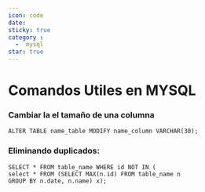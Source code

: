```yaml
---
icon: code
date: 
sticky: true
category :
  -  mysql
star: true
---
```

# Comandos Utiles en MYSQL

### Cambiar la el tamaño de una columna
```mysql
ALTER TABLE name_table MODIFY name_column VARCHAR(30);
```

### Eliminando duplicados:
```
SELECT * FROM table_name WHERE id NOT IN (
select * FROM (SELECT MAX(n.id) FROM table_name n
GROUP BY n.date, n.name) x);
```